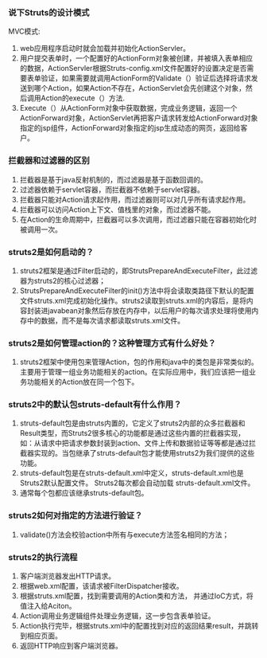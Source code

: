 ### 说下Struts的设计模式
MVC模式:  
1. web应用程序启动时就会加载并初始化ActionServler。
2. 用户提交表单时，一个配置好的ActionForm对象被创建，并被填入表单相应的数据，ActionServler根据Struts-config.xml文件配置好的设置决定是否需要表单验证，如果需要就调用ActionForm的Validate（）验证后选择将请求发送到哪个Action，如果Action不存在，ActionServlet会先创建这个对象，然后调用Action的execute（）方法.
3. Execute（）从ActionForm对象中获取数据，完成业务逻辑，返回一个ActionForward对象，ActionServlet再把客户请求转发给ActionForward对象指定的jsp组件，ActionForward对象指定的jsp生成动态的网页，返回给客户。

### 拦截器和过滤器的区别
1. 拦截器是基于java反射机制的，而过滤器是基于函数回调的。
2. 过滤器依赖于servlet容器，而拦截器不依赖于servlet容器。
3. 拦截器只能对Action请求起作用，而过滤器则可以对几乎所有请求起作用。
4. 拦截器可以访问Action上下文、值栈里的对象，而过滤器不能。
5. 在Action的生命周期中，拦截器可以多次调用，而过滤器只能在容器初始化时被调用一次。

### struts2是如何启动的？
1. struts2框架是通过Filter启动的，即StrutsPrepareAndExecuteFilter，此过滤器为struts2的核心过滤器； 
2. StrutsPrepareAndExecuteFilter的init()方法中将会读取类路径下默认的配置文件struts.xml完成初始化操作。struts2读取到struts.xml的内容后，是将内容封装进javabean对象然后存放在内存中，以后用户的每次请求处理将使用内存中的数据，而不是每次请求都读取struts.xml文件。

### struts2是如何管理action的？这种管理方式有什么好处？ 
1. struts2框架中使用包来管理Action，包的作用和java中的类包是非常类似的。主要用于管理一组业务功能相关的action。在实际应用中，我们应该把一组业务功能相关的Action放在同一个包下。 

### struts2中的默认包struts-default有什么作用？ 
1. struts-default包是由struts内置的，它定义了struts2内部的众多拦截器和Result类型，而Struts2很多核心的功能都是通过这些内置的拦截器实现，如：从请求中把请求参数封装到action、文件上传和数据验证等等都是通过拦截器实现的。当包继承了struts-default包才能使用struts2为我们提供的这些功能。  
2. struts-default包是在struts-default.xml中定义，struts-default.xml也是Struts2默认配置文件。 Struts2每次都会自动加载 struts-default.xml文件。 
3. 通常每个包都应该继承struts-default包。

### struts2如何对指定的方法进行验证？ 
1. validate()方法会校验action中所有与execute方法签名相同的方法； 

### struts2的执行流程
1. 客户端浏览器发出HTTP请求。
2. 根据web.xml配置，该请求被FilterDispatcher接收。
3. 根据struts.xml配置，找到需要调用的Action类和方法， 并通过IoC方式，将值注入给Aciton。
4. Action调用业务逻辑组件处理业务逻辑，这一步包含表单验证。
5. Action执行完毕，根据struts.xml中的配置找到对应的返回结果result，并跳转到相应页面。
6. 返回HTTP响应到客户端浏览器。